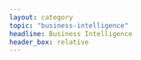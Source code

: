 ```yaml
---
layout: category
topic: "business-intelligence"
headline: Business Intelligence
header_box: relative
---
```

